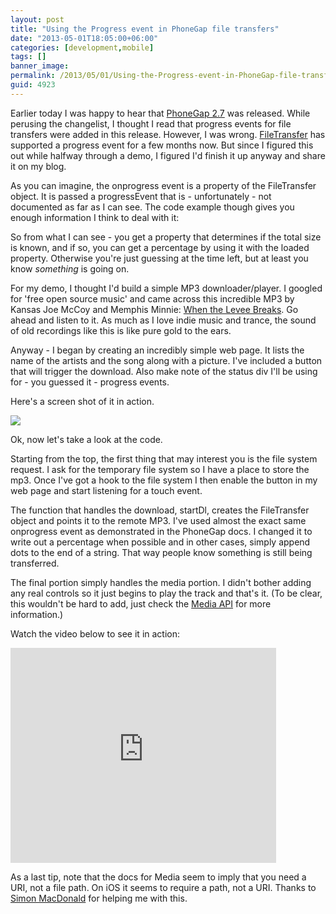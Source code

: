 ```yaml
---
layout: post
title: "Using the Progress event in PhoneGap file transfers"
date: "2013-05-01T18:05:00+06:00"
categories: [development,mobile]
tags: []
banner_image: 
permalink: /2013/05/01/Using-the-Progress-event-in-PhoneGap-file-transfers
guid: 4923
---
```


Earlier today I was happy to hear that <a href="http://phonegap.com/blog/2013/04/30/pg-270-released/">PhoneGap 2.7</a> was released. While perusing the changelist, I thought I read that progress events for file transfers were added in this release. However, I was wrong. <a href="http://docs.phonegap.com/en/2.7.0/cordova_file_file.md.html#FileTransfer">FileTransfer</a> has supported a progress event for a few months now. But since I figured this out while halfway through a demo, I figured I'd finish it up anyway and share it on my blog.
<!--more-->
As you can imagine, the onprogress event is a property of the FileTransfer object. It is passed a progressEvent that is - unfortunately - not documented as far as I can see. The code example though gives you enough information I think to deal with it:

<script src="https://gist.github.com/cfjedimaster/5498492.js"></script>

So from what I can see - you get a property that determines if the total size is known, and if so, you can get a percentage by using it with the loaded property. Otherwise you're just guessing at the time left, but at least you know <i>something</i> is going on.

For my demo, I thought I'd build a simple MP3 downloader/player. I googled for 'free open source music' and came across this incredible MP3 by Kansas Joe McCoy and Memphis Minnie: <a href="http://publicdomain4u.com/kansas-joe-mccoy-memphis-minnie-when-the-levee-breaks/mp3-download">When the Levee Breaks</a>. Go ahead and listen to it. As much as I love indie music and trance, the sound of old recordings like this is like pure gold to the ears. 

Anyway - I began by creating an incredibly simple web page. It lists the name of the artists and the song along with a picture. I've included a button that will trigger the download. Also make note of the status div I'll be using for - you guessed it - progress events.

<script src="https://gist.github.com/cfjedimaster/5498519.js"></script>

Here's a screen shot of it in action.

<img src="https://static.raymondcamden.com/images/iOS Simulator Screen shot May 1, 2013 4.28.35 PM.png" />

Ok, now let's take a look at the code.

<script src="https://gist.github.com/cfjedimaster/5498530.js"></script>

Starting from the top, the first thing that may interest you is the file system request. I ask for the temporary file system so I have a place to store the mp3. Once I've got a hook to the file system I then enable the button in my web page and start listening for a touch event.

The function that handles the download, startDl, creates the FileTransfer object and points it to the remote MP3. I've used almost the exact same onprogress event as demonstrated in the PhoneGap docs. I changed it to write out a percentage when possible and in other cases, simply append dots to the end of a string. That way people know something is still being transferred.

The final portion simply handles the media portion. I didn't bother adding any real controls so it just begins to play the track and that's it. (To be clear, this wouldn't be hard to add, just check the <a href="http://docs.phonegap.com/en/2.7.0/cordova_media_media.md.html#Media">Media API</a> for more information.)

Watch the video below to see it in action:

<object width="425" height="344"><param name="movie" value="http://www.youtube.com/v/DrGAlizaf_8&hl=en&fs=1"></param><param name="allowFullScreen" value="true"></param><embed src="http://www.youtube.com/v/DrGAlizaf_8&hl=en&fs=1" type="application/x-shockwave-flash" allowfullscreen="true" width="425" height="344"></embed></object>

As a last tip, note that the docs for Media seem to imply that you need a URI, not a file path. On iOS it seems to require a path, not a URI. Thanks to <a href="http://simonmacdonald.blogspot.com/">Simon MacDonald</a> for helping me with this.